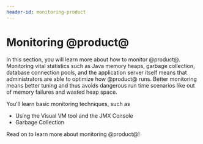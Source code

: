 ```yaml
---
header-id: monitoring-product
---
```


# Monitoring @product@

In this section, you will learn more about how to monitor @product@. Monitoring
vital statistics such as Java memory heaps, garbage collection, database
connection pools, and the application server itself means that administrators
are able to optimize how @product@ runs. Better monitoring means better tuning
and thus avoids dangerous run time scenarios like out of memory failures and
wasted heap space.

You'll learn basic monitoring techniques, such as 

- Using the Visual VM tool and the JMX Console
- Garbage Collection

Read on to learn more about monitoring @product@! 
